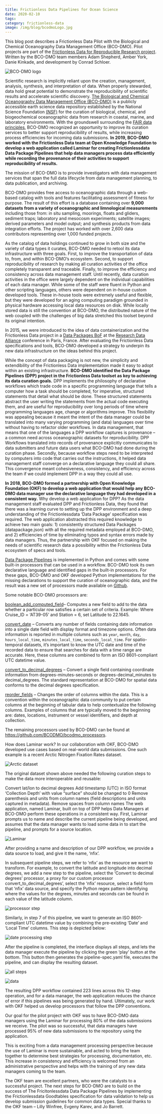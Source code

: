 ```yaml
---
title: Frictionless Data Pipelines for Ocean Science
date: 2020-02-10
tags:
category: frictionless-data
image: /img/blog/bcodmoLogo.jpg
---
```


This blog post describes a Frictionless Data Pilot with the Biological and Chemical Oceanography Data Management Office (BCO-DMO). Pilot projects are part of the [Frictionless Data for Reproducible Research project](https://frictionlessdata.io/reproducible-research/). Written by the BCO-DMO team members Adam Shepherd, Amber York, Danie Kinkade, and development by Conrad Schloer.

<!-- more -->

![BCO-DMO logo](./bcodmoLogo.jpg)

Scientific research is implicitly reliant upon the creation, management, analysis, synthesis, and interpretation of data. When properly stewarded, data hold great potential to demonstrate the reproducibility of scientific results and accelerate scientific discovery. [The Biological and Chemical Oceanography Data Management Office (BCO-DMO)](https://www.bco-dmo.org/) is a publicly accessible earth science data repository established by the National Science Foundation [(NSF)](https://www.nsf.gov/) for the curation of biological, chemical, and biogeochemical oceanographic data from research in coastal, marine, and laboratory environments. With the groundswell surrounding the [FAIR data principles](https://doi.org/10.1038/sdata.2016.18), BCO-DMO recognized an opportunity to improve its curation services to better support reproducibility of results, while increasing process efficiencies for incoming data submissions. **In 2019, BCO-DMO worked with the Frictionless Data team at Open Knowledge Foundation to develop a web application called Laminar for creating Frictionlessdata Data Package Pipelines that help data managers process data efficiently while recording the provenance of their activities to support reproducibility of results.**

The mission of BCO-DMO is to provide investigators with data management services that span the full data lifecycle from data management planning, to data publication, and archiving.

BCO-DMO provides free access to oceanographic data through a web-based catalog with tools and features facilitating assessment of fitness for purpose. The result of this effort is a database containing over **9,000 datasets from a variety of oceanographic and limnological measurements** including those from: in situ sampling, moorings, floats and gliders, sediment traps; laboratory and mesocosm experiments; satellite images; derived parameters and model output; and synthesis products from data integration efforts. The project has worked with over 2,600 data contributors representing over 1,000 funded projects. 

As the catalog of data holdings continued to grow in both size and the variety of data types it curates, BCO-DMO needed to retool its data infrastructure with three goals. First, to improve the transportation of data to, from, and within BCO-DMO’s ecosystem. Second, to support reproducibility of research by making all curation activities of the office completely transparent and traceable. Finally, to improve the efficiency and consistency across data management staff. Until recently, data curation activities in the office were largely dependent on the individual capabilities of each data manager. While some of the staff were fluent in Python and other scripting languages, others were dependent on in-house custom developed tools. These in-house tools were extremely useful and flexible, but they were developed for an aging computing paradigm grounded in physical hardware accessing local data resources on disk. While locally stored data is still the convention at BCO-DMO, the distributed nature of the web coupled with the challenges of big data stretched this toolset beyond its original intention. 

In 2015, we were introduced to the idea of data containerization and the Frictionless Data project in a [Data Packages BoF](https://www.rd-alliance.org/data-packages-bof-p6-bof-session.html) at the [Research Data Alliance](https://www.rd-alliance.org/) conference in Paris, France. After evaluating the Frictionless Data specifications and tools, BCO-DMO developed a strategy to underpin its new data infrastructure on the ideas behind this project.

While the concept of data packaging is not new, the simplicity and extendibility of the Frictionless Data implementation made it easy to adopt within an existing infrastructure. **BCO-DMO identified the Data Package Pipelines (DPP) project in the Frictionless Data toolset as key to achieving its data curation goals.** DPP implements the philosophy of declarative workflows which trade code in a specific programming language that tells a computer how a task should be completed, for imperative, structured statements that detail what should be done. These structured statements abstract the user writing the statements from the actual code executing them, and are useful for reproducibility over long periods of time where programming languages age, change or algorithms improve. This flexibility was appealing because it meant the intent of the data manager could be translated into many varying programming (and data) languages over time without having to refactor older workflows. In data management, that means that one of the languages a DPP workflow captures is provenance – a common need across oceanographic datasets for reproducibility. DPP Workflows translated into records of provenance explicitly communicates to data submitters and future data users what BCO-DMO had done during the curation phase. Secondly, because workflow steps need to be interpreted by computers into code that carries out the instructions, it helped data management staff converge on a declarative language they could all share. This convergence meant cohesiveness, consistency, and efficiency across the team if we could implement DPP in a way they could all use.

**In 2018, BCO-DMO formed a partnership with Open Knowledge Foundation (OKF) to develop a web application that would help any BCO-DMO data manager use the declarative language they had developed in a consistent way.** Why develop a web application for DPP? As the data management staff evaluated DPP and Frictionless Data, they found that there was a learning curve to setting up the DPP environment and a deep understanding of the Frictionlessdata ‘Data Package’ specification was required. The web application abstracted this required knowledge to achieve two main goals: 1) consistently structured Data Packages (datapackage.json) with all the required metadata employed at BCO-DMO, and 2) efficiencies of time by eliminating typos and syntax errors made by data managers.  Thus, the partnership with OKF focused on making the needs of scientific research data a possibility within the Frictionless Data ecosystem of specs and tools.

[Data Package Pipelines](https://github.com/frictionlessdata/datapackage-pipelines) is implemented in Python and comes with some built-in processors that can be used in a workflow. BCO-DMO took its own declarative language and identified gaps in the built-in processors. For these gaps, BCO-DMO and OKF developed Python implementations for the missing declarations to support the curation of oceanographic data, and the result was a new set of processors made available on [Github](https://github.com/BCODMO/bcodmo_processors).

Some notable BCO-DMO processors are:

[boolean_add_computed_field](https://github.com/BCODMO/bcodmo_processors#bcodmo_pipeline_processorsboolean_add_computed_field)– Computes a new field to add to the data whether a particular row satisfies a certain set of criteria.
Example: Where Cruise_ID = ‘AT39-05’ and Station = 6, set Latitude to 22.1645.

[convert_date](https://github.com/BCODMO/bcodmo_processors#bcodmo_pipeline_processorsconvert_date) – Converts any number of fields containing date information into a single date field with display format and timezone options. Often data information is reported in multiple columns such as `year`, `month`, `day`, `hours_local_time`, `minutes_local_time`, `seconds_local_time`. For spatio-temporal datasets, it’s important to know the UTC date and time of the recorded data to ensure that searches for data with a time range are accurate. Here, these columns are combined to form an ISO 8601-compliant UTC datetime value.

[convert_to_decimal_degrees](https://github.com/BCODMO/bcodmo_processors#bcodmo_pipeline_processorsconvert_to_decimal_degrees) –  Convert a single field containing coordinate information from degrees-minutes-seconds or degrees-decimal_minutes to decimal_degrees. The standard representation at BCO-DMO for spatial data conforms to the decimal degrees specification.

[reorder_fields](https://github.com/BCODMO/bcodmo_processors#bcodmo_pipeline_processorsreorder_fields) –  Changes the order of columns within the data. This is a convention within the oceanographic data community to put certain columns at the beginning of tabular data to help contextualize the following columns. Examples of columns that are typically moved to the beginning are: dates, locations, instrument or vessel identifiers, and depth at collection. 

The remaining processors used by BCO-DMO can be found at https://github.com/BCODMO/bcodmo_processors. 

How does Laminar work?
In our collaboration with OKF, BCO-DMO developed use cases based on real-world data submissions. One such example is a recent Arctic Nitrogen Fixation Rates dataset.

![Arctic dataset](./bcodmo1.png)

The original dataset shown above needed the following curation steps to make the data more interoperable and reusable:

Convert lat/lon to decimal degrees
Add timestamp (UTC) in ISO format
‘Collection Depth’ with value “surface” should be changed to 0
Remove parenthesis and units from column names (field descriptions and units captured in metadata).
Remove spaces from column names
The web application, named Laminar, built on top of DPP helps Data Managers at BCO-DMO perform these operations in a consistent way. First, Laminar prompts us to name and describe the current pipeline being developed, and assumes that the data manager wants to load some data in to start the pipeline, and prompts for a source location.

![Laminar](./bcodmo2.png)

After providing a name and description of our DPP workflow, we provide a data source to load, and give it the name, ‘nfix’.

In subsequent pipeline steps, we refer to ‘nfix’ as the resource we want to transform. For example, to convert the latitude and longitude into decimal degrees, we add a new step to the pipeline, select the ‘Convert to decimal degrees’ processor, a proxy for our custom processor convert_to_decimal_degrees’, select the ‘nfix’ resource, select a field form that ‘nfix’ data source, and specify the Python regex pattern identifying where the values for the degrees, minutes and seconds can be found in each value of the latitude column.

![processor step](./bcodmo3.png)

Similarly, in step 7 of this pipeline, we want to generate an ISO 8601-compliant UTC datetime value by combining the pre-existing ‘Date’ and ‘Local Time’ columns. This step is depicted below:

![date processing step](./bcodmo4.png)

After the pipeline is completed, the interface displays all steps, and lets the data manager execute the pipeline by clicking the green ‘play’ button at the bottom. This button then generates the pipeline-spec.yaml file, executes the pipeline, and can display the resulting dataset.

![all steps](./bcodmo5.png)

![data](./bcodmo6.png)

The resulting DPP workflow contained 223 lines across this 12-step operation, and for a data manager, the web application reduces the chance of error if this pipelines was being generated by hand. Ultimately, our work with OKF helped us develop processors that follow the DPP conventions.

Our goal for the pilot project with OKF was to have BCO-DMO data managers using the Laminar for processing 80% of the data submissions we receive. The pilot was so successful, that data managers have processed 95% of new data submissions to the repository using the application.

This is exciting from a data management processing perspective because the use of Laminar is more sustainable, and acted to bring the team together to determine best strategies for processing, documentation, etc. This increase in consistency and efficiency is welcomed from an administrative perspective and helps with the training of any new data managers coming to the team.

The OKF team are excellent partners, who were the catalysts to a successful project. The next steps for BCO-DMO are to build on the success of The Fricitonlessdata  Data Package Pipelines by implementing the Frictionlessdata Goodtables specification for data validation to help us develop submission guidelines for common data types. Special thanks to the OKF team – Lilly Winfree, Evgeny Karev, and Jo Barrett.